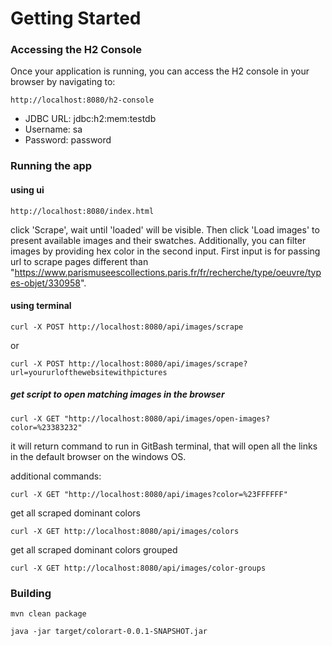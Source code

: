# Getting Started

### Accessing the H2 Console
Once your application is running, you can access the H2 console in your browser by navigating to:

```
http://localhost:8080/h2-console
```

- JDBC URL: jdbc:h2:mem:testdb
- Username: sa
- Password: password

### Running the app

#### using ui

```
http://localhost:8080/index.html
```
click 'Scrape', wait until 'loaded' will be visible. Then click 'Load images' to present available images and their swatches.
Additionally, you can filter images by providing hex color in the second input.
First input is for passing url to scrape pages different than "https://www.parismuseescollections.paris.fr/fr/recherche/type/oeuvre/types-objet/330958".

#### using terminal
```
curl -X POST http://localhost:8080/api/images/scrape
```
or
```
curl -X POST http://localhost:8080/api/images/scrape?url=yoururlofthewebsitewithpictures
```

##### get script to open matching images in the browser
```
curl -X GET "http://localhost:8080/api/images/open-images?color=%23383232"
```
it will return command to run in GitBash terminal, that will open all the links in the default browser on the windows OS.


additional commands:

```
curl -X GET "http://localhost:8080/api/images?color=%23FFFFFF"
```

get all scraped dominant colors
```
curl -X GET http://localhost:8080/api/images/colors
```

get all scraped dominant colors grouped
```
curl -X GET http://localhost:8080/api/images/color-groups
```


### Building 
```
mvn clean package
```

```
java -jar target/colorart-0.0.1-SNAPSHOT.jar
```